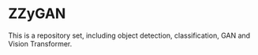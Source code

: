 # ZZyGAN
This is a repository set, including object detection, classification, GAN and Vision Transformer.
